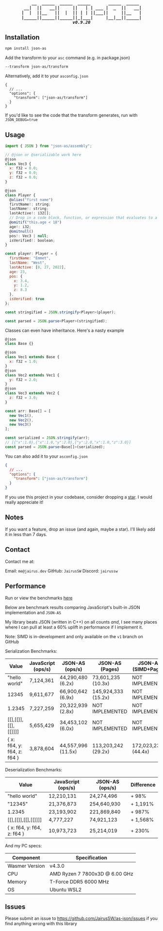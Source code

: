 <h5 align="center">
<pre>    __  _____  _____  _____       _____  _____ 
 __|  ||   __||     ||   | | ___ |  _  ||   __|
|  |  ||__   ||  |  || | | ||___||     ||__   |
|_____||_____||_____||_|___|     |__|__||_____|
v0.9.20
</pre>
</h5>

## Installation

```bash
npm install json-as
```

Add the transform to your `asc` command (e.g. in package.json)

```bash
--transform json-as/transform
```

Alternatively, add it to your `asconfig.json`

```
{
  // ...
  "options": {
    "transform": ["json-as/transform"]
  }
}
```

If you'd like to see the code that the transform generates, run with `JSON_DEBUG=true`

## Usage

```js
import { JSON } from "json-as/assembly";

// @json or @serializable work here
@json
class Vec3 {
  x: f32 = 0.0;
  y: f32 = 0.0;
  z: f32 = 0.0;
}

@json
class Player {
  @alias("first name")
  firstName!: string;
  lastName!: string;
  lastActive!: i32[];
  // Drop in a code block, function, or expression that evaluates to a boolean
  @omitif("this.age < 18")
  age!: i32;
  @omitnull()
  pos!: Vec3 | null;
  isVerified!: boolean;
}

const player: Player = {
  firstName: "Emmet",
  lastName: "West",
  lastActive: [8, 27, 2022],
  age: 23,
  pos: {
    x: 3.4,
    y: 1.2,
    z: 8.3
  },
  isVerified: true
};

const stringified = JSON.stringify<Player>(player);

const parsed = JSON.parse<Player>(stringified);
```

Classes can even have inheritance. Here's a nasty example

```js
@json
class Base {}

@json
class Vec1 extends Base {
  x: f32 = 1.0;
}
@json
class Vec2 extends Vec1 {
  y: f32 = 2.0;
}
@json
class Vec3 extends Vec2 {
  z: f32 = 3.0;
}

const arr: Base[] = [
  new Vec1(),
  new Vec2(),
  new Vec3()
];

const serialized = JSON.stringify(arr);
// [{"x":1.0},{"x":1.0,"y":2.0},{"y":2.0,"x":1.0,"z":3.0}]
const parsed = JSON.parse<Base[]>(serialized);
```

You can also add it to your `asconfig.json`

```json
{
  // ...
  "options": {
    "transform": ["json-as/transform"]
  }
}
````

If you use this project in your codebase, consider dropping a [star](https://github.com/JairusSW/as-json). I would really appreciate it!

## Notes

If you want a feature, drop an issue (and again, maybe a star). I'll likely add it in less than 7 days.

## Contact

Contact me at:

Email: `me@jairus.dev`
GitHub: `JairusSW`
Discord: `jairussw`

## Performance

Run or view the benchmarks [here](https://github.com/JairusSW/as-json/tree/master/bench)

Below are benchmark results comparing JavaScript's built-in JSON implementation and `JSON-AS`

My library beats JSON (written in C++) on all counts _and_, I see many places where I can pull at least a 60% uplift in performance if I implement it.

Note: SIMD is in-development and only available on the `v1` branch on GitHub

Serialization Benchmarks:

| Value                      | JavaScript (ops/s) | JSON-AS (ops/s)    | JSON-AS (Pages)     | JSON-AS (SIMD+Pages) | Max Throughput |
| -------------------------- | ------------------ | ------------------ | ------------------- | -------------------- | -------------- |
| "hello world"              | 7,124,361          | 44,290,480 (6.2x)  | 73,601,235 (10.3x)  | NOT IMPLEMENTED      | 1.91 GB/s      |
| 12345                      | 9,611,677          | 66,900,642 (6.9x)  | 145,924,333 (15.2x) | NOT IMPLEMENTED      | 0.58 GB/s      |
| 1.2345                     | 7,227,259          | 20,322,939 (2.8x)  | NOT IMPLEMENTED     | NOT IMPLEMENTED      | 0.16 GB/s      |
| [[],[[]],[[],[[]]]]        | 5,655,429          | 34,453,102 (6.0x)  | NOT IMPLEMENTED     | NOT IMPLEMENTED      | 1.32 GB/s      |
| { x: f64, y: f64, z: f64 } | 3,878,604          | 44,557,996 (11.5x) | 113,203,242 (29.2x) | 172,023,231 (44.4x)  | 8.61 GB/s      |

Deserialization Benchmarks:

| Value                      | JavaScript (ops/s) | JSON-AS (ops/s) | Difference |
| -------------------------- | ------------------ | --------------- | ---------- |
| "hello world"              | 12,210,131         | 24,274,496      | + 98%      |
| "12345"                    | 21,376,873         | 254,640,930     | + 1,191%   |
| 1.2345                     | 23,193,902         | 221,869,840     | + 987%     |
| [[],[[]],[[],[[]]]]        | 4,777,227          | 74,921,123      | + 1,568%   |
| { x: f64, y: f64, z: f64 } | 10,973,723         | 25,214,019      | + 230%     |

And my PC specs:

| Component      | Specification                  |
| -------------- | ------------------------------ |
| Wasmer Version | v4.3.0                         |
| CPU            | AMD Ryzen 7 7800x3D @ 6.00 GHz |
| Memory         | T-Force DDR5 6000 MHz          |
| OS             | Ubuntu WSL2                    |

## Issues

Please submit an issue to https://github.com/JairusSW/as-json/issues if you find anything wrong with this library
